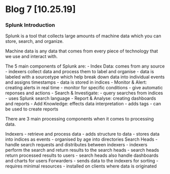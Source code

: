 # Blog 7 [10.25.19]

### Splunk Introduction

Splunk is a tool that collects large amounts of machine data which you can store, search, and organize.

Machine data is any data that comes from every piece of technology that we use and interact with.

The 5 main components of Splunk are:
	- Index Data: comes from any source
		- indexers collect data and process them to label and organise
		- data is labeled with a sourcetype which help break down data into individual events and assigns timestamps
		- data is stored in indices 
	- Monitor & Alert: creating alerts in real time
		- monitor for specific conditions
		- give automatic reponses and actions
	- Search & Investigate:
		- query searches from indices
		- uses Splunk search language
	- Report & Analyse: creating dashboards and reports
	- Add Knowledge: effects data interpretation
		- adds tags
		- can be used to create reports
		
There are 3 main processing components when it comes to processing data.

Indexers
	- retrieve and process data
	- adds structure to data
	- stores data into indices as events
	- organised by age into directories
Search Heads
	- handle search requests and distributes between indexers 
	- indexers perform the search and return results to the search heads
	- search heads return processed results to users
	- search heads also handle dashboards and charts for users
Forwarders
	- sends data to the indexers for sorting
	- requires minimal resources
	- installed on clients where data is originated
	